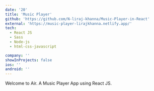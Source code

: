 ```yaml
---
date: '20'
title: 'Music Player'
github: 'https://github.com/N-liraj-khanna/Music-Player-in-React'
external: 'https://music-player-lirajkhanna.netlify.app/'
tech:
  - React JS
  - Sass
  - Node-js
  - html-css-javascript 

company: ''
showInProjects: false
ios: ''
android: ''
---
```


 Welcome to Air. A Music Player App using React JS. 